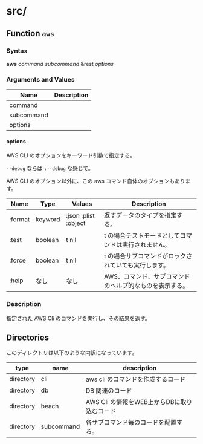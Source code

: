 # src/

## Function `aws`

### Syntax

__aws__ _command_ _subcommand_ &rest _options_


### Arguments and Values

| Name       | Description |
|------------|-------------|
| command    |             |
| subcommand |             |
| options    |             |


#### options

AWS CLI のオプションをキーワード引数で指定する。

`--debug` ならば `:--debug` な感じで。

AWS CLI のオプション以外に、この aws コマンド自体のオプションもあります。

| Name    | Type    | Values               | Description                                              |
|---------|---------|----------------------|----------------------------------------------------------|
| :format | keyword | :json :plist :object | 返すデータのタイプを指定する。                           |
| :test   | boolean | t nil                | t の場合テストモードとしてコマンドは実行されません。     |
| :force  | boolean | t nil                | t の場合サブコマンドがロックされていても実行します。     |
| :help   | なし    | なし                 | AWS、コマンド、サブコマンド のヘルプ的なものを表示する。 |

### Description

指定された AWS Cli のコマンドを実行し、その結果を返す。

## Directories

このディレクトリは以下のような内訳になっています。

| type      | name       | description                                 |
|-----------|------------|---------------------------------------------|
| directory | cli        | aws cli のコマンドを作成するコード          |
| directory | db         | DB 関連のコード                             |
| directory | beach      | AWS Cli の情報をWEB上からDBに取り込むコード |
| directory | subcommand | 各サブコマンド毎のコードを配置する。        |
